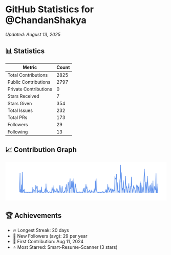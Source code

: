 # GitHub Statistics for @ChandanShakya
*Updated: August 13, 2025*

## 📊 Statistics
| Metric | Count |
|--------|--------|
| Total Contributions | 2825 |
| Public Contributions | 2797 |
| Private Contributions | 0 |
| Stars Received | 7 |
| Stars Given | 354 |
| Total Issues | 232 |
| Total PRs | 173 |
| Followers | 29 |
| Following | 13 |

## 📈 Contribution Graph

![Contribution Graph](./contribution_graph.png)

## 🏆 Achievements

- 🔥 Longest Streak: 20 days
- 👥 New Followers (avg): 29 per year
- 📅 First Contribution: Aug 11, 2024
- ⭐ Most Starred: Smart-Resume-Scanner (3 stars)
